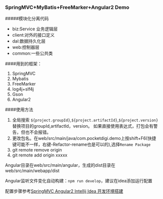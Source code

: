 ### SpringMVC+MyBatis+FreeMarker+Angular2 Demo
#####模块化分离代码

- biz:Service 业务逻辑层
- client:对外的接口定义
- dal:数据持久化层
- web:控制器层
- common:一些公共类


####用到的框架：

1. SpringMVC
2. Mybatis
3. FreeMarker
4. log4j+slf4j
5. Gson
6. Angular2

####使用方法
1. 全局搜索 `${project.groupId}`,`${project.artifactId}`,`${project.version}`替换项目的groupId,artifactId，version。
如果直接使用表达式，打包会有警告，但也不会报错。
2. 更改包名。在web/src/main/java/com.pocketdigi.demo上按shift+F6(快捷键可能不一样，右键-Refactor-rename也是可以的),选择`Rename Package`
3. git remote remove origin
4. git remote add origin xxxxx


Angular目录在web/src/main/angular，生成的dist目录在web/src/main/webapp/dist

Angular监听文件变化自动构建：`npm run develop`，建议在idea添加运行配置

配置步骤参考[SpringMVC Angular2 Intellij Idea 开发环境搭建](https://www.pocketdigi.com/20170214/1567.html)